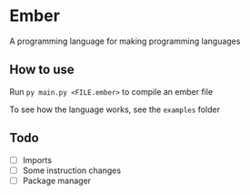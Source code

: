 # Ember
A programming language for making programming languages

## How to use
Run `py main.py <FILE.ember>` to compile an ember file

To see how the language works, see the `examples` folder

## Todo
- [ ] Imports
- [ ] Some instruction changes
- [ ] Package manager